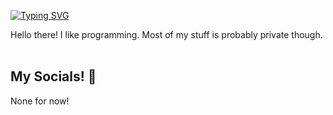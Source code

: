 [![Typing SVG](https://readme-typing-svg.herokuapp.com?color=%23F79A00&duration=3000&center=true&vCenter=true&width=500&lines=Hi!+I+am+Sakawopzu!;My+name+is+Adam+Tarvid.;But+I+prefer+you+call+me+Anri.;I+program+in+Python!;I+am+still+a+beginner+though.;I+hope+we+can+work+together!;And+maybe...;%E2%99%A5+We+can+be+friends%3F+%E2%99%A5)](https://git.io/typing-svg)

Hello there!
I like programming.
Most of my stuff is probably private though.
<br>
<br>
## My Socials! 🔆

None for now!
